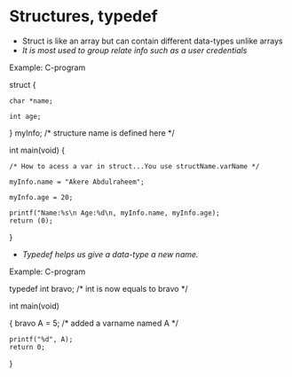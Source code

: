 # Structures, typedef

* Struct is like an array but can contain different data-types unlike arrays
* _It is most used to group relate info such as a user credentials_

Example: C-program

struct
{

	char *name;

	int age;

} myInfo;  /* structure name is defined here */


int main(void)
{

	/* How to acess a var in struct...You use structName.varName */

	myInfo.name = "Akere Abdulraheem";

	myInfo.age = 20;

	printf("Name:%s\n Age:%d\n, myInfo.name, myInfo.age);
	return (0);
}


* _Typedef helps us give a data-type a new name._

Example: C-program

typedef int bravo;  /* int is now equals to bravo */

int main(void)

{
	bravo A = 5;  /* added a varname named A */

	printf("%d", A);
	return 0;
}
